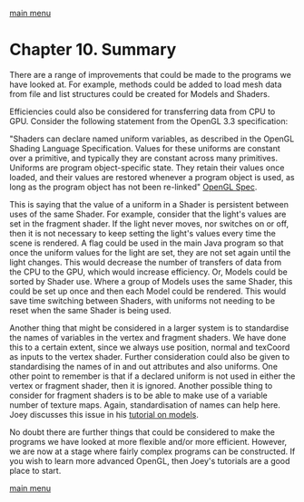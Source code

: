 [main menu](../README.md)

# Chapter 10. Summary

There are a range of improvements that could be made to the programs we have looked at. For example, methods could be added to load mesh data from file and list structures could be created for Models and Shaders.

Efficiencies could also be considered for transferring data from CPU to GPU. Consider the following statement from the OpenGL 3.3 specification:

"Shaders can declare named uniform variables, as described in the OpenGL Shading Language Specification. Values for these uniforms are constant over a primitive, and typically they are constant across many primitives. Uniforms are program object-specific state. They retain their values once loaded, and their values are restored whenever a program object is used, as long as the program object has not been re-linked" [OpenGL Spec](https://registry.khronos.org/OpenGL/specs/gl/glspec33.core.pdf).

This is saying that the value of a uniform in a Shader is persistent between uses of the same Shader. For example, consider that the light's values are set in the fragment shader. If the light never moves, nor switches on or off, then it is not necessary to keep setting the light's values every time the scene is rendered. A flag could be used in the main Java program so that once the uniform values for the light are set, they are not set again until the light changes. This would decrease the number of transfers of data from the CPU to the GPU, which would increase efficiency. Or, Models could be sorted by Shader use. Where a group of Models uses the same Shader, this could be set up once and then each Model could be rendered. This would save time switching between Shaders, with uniforms not needing to be reset when the same Shader is being used.

Another thing that might be considered in a larger system is to standardise the names of variables in the vertex and fragment shaders. We have done this to a certain extent, since we always use position, normal and texCoord as inputs to the vertex shader. Further consideration could also be given to standardising the names of in and out attributes and also uniforms. One other point to remember is that if a declared uniform is not used in either the vertex or fragment shader, then it is ignored. Another possible thing to consider for fragment shaders is to be able to make use of a variable number of texture maps. Again, standardisation of names can help here. Joey discusses this issue in his [tutorial on models](https://learnopengl.com/Model-Loading/Mesh).

No doubt there are further things that could be considered to make the programs we have looked at more flexible and/or more efficient. However, we are now at a stage where fairly complex programs can be constructed. If you wish to learn more advanced OpenGL, then Joey's tutorials are a good place to start.

[main menu](../README.md)